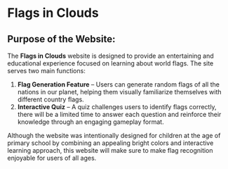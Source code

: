 # Flags in Clouds

## Purpose of the Website:
The **Flags in Clouds** website is designed to provide an entertaining and educational experience focused on learning about world flags. The site serves two main functions:
1. **Flag Generation Feature** – Users can generate random flags of all the nations in our planet, helping them visually familiarize themselves with different country flags.
2. **Interactive Quiz** – A quiz challenges users to identify flags correctly, there will be a limited time to answer each question and reinforce their knowledge through an engaging gameplay format.

Although the website was intentionally designed for children at the age of primary school by combining an appealing bright colors and interactive learning approach, this website will make sure to make flag recognition enjoyable for users of all ages.